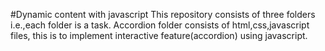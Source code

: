 #Dynamic content with javascript
This repository consists of three folders i.e.,each folder is a task.
Accordion folder consists of html,css,javascript files,
this is to implement interactive feature(accordion) using javascript.
